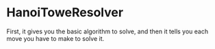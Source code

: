 # HanoiToweResolver
First, it gives you the basic algorithm to solve, and then it tells you each move you have to make to solve it.
